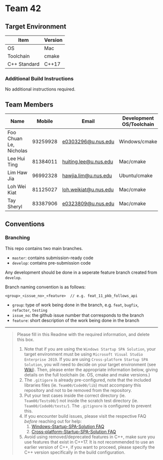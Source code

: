 # Team 42

## Target Environment

| Item         | Version |
| ------------ | ------- |
| OS           | Mac     |
| Toolchain    | cmake   |
| C++ Standard | C++17   |

### Additional Build Instructions

No additional instructions required.

## Team Members

| Name                   | Mobile   | Email                 | Development OS/Toolchain |
| ---------------------- | -------- | --------------------- | ------------------------ |
| Foo Chuan Le, Nicholas | 93259928 | e0303296@u.nus.edu    | Windows/cmake            |
| Lee Hui Ting           | 81384011 | huiting.lee@u.nus.edu | Mac/cmake                |
| Lim Haw Jia            | 96992328 | hawjia.lim@u.nus.edu  | Ubuntu/cmake             |
| Loh Wei Kiat           | 81125027 | loh.weikiat@u.nus.edu | Mac/cmake                |
| Tay Sheryl             | 83387906 | e0323809@u.nus.edu    | Mac/cmake                |


## Conventions

### Branching

This repo contains two main branches.

- `master`:  contains submission-ready code
- `develop`: contains pre-submission code

Any development should be done in a seperate feature branch created from `develop`. 

Branch naming convention is as follows:

```
<group>_<issue_no>_<feature>  // e.g. feat_11_pkb_follows_api
```

- `group`: type of work being done in the branch, e.g. `feat`, `bugfix`, `refactor`, `testing`
- `issue_no`: the github issue number that corresponds to the branch
- `feature`: short description of the work being done in the branch

---

> Please fill in this Readme with the required information, and delete this box.
>
> 1. Note that if you are using the `Windows Startup SPA Solution`, your target environment must be using `Microsoft Visual Studio Enterprise 2019`.
>    If you are using `Cross-platform Startup SPA Solution`, you will need to decide on your target environment (see [Wiki](https://github.com/nus-cs3203/project-wiki/wiki/Version-Control-System-and-Code-Repository)).
>    Then, please enter the appropriate information below, giving details on the full toolchain (ie. OS, cmake and make versions.)
> 1. The `.gitigore` is already pre-configured, note that the included libraries files (ie. `Team00/Code00/lib`) must accompany this repository and not to be removed from the repository.
> 1. Put your test cases inside the correct directory (ie. `Team00/Tests00/`) not inside the scratch test directory (ie. `Team00/Code00/tests/`). The `.gitignore` is configured to prevent this.
> 1. If you encounter build issues, please visit the respective FAQ *before* reaching out for help:
>    1. [Windows-Startup-SPA-Solution FAQ](https://github.com/nus-cs3203/project-wiki/wiki/Windows-Startup-SPA-Solution#faq)
>    1. [Cross-platform-Startup-SPA-Solution FAQ](https://github.com/nus-cs3203/project-wiki/wiki/Cross-platform-Startup-SPA-Solution#faq)
> 1. Avoid using removed/deprecated features in C++, make sure you use features that exist in C++17. It is not recommended to use an earlier version of C++, if you want to proceed, please specify the C++ version specifically in the build configuration.